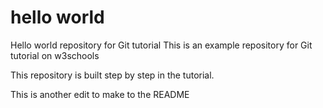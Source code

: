 # hello world

Hello world repository for Git tutorial
This is an example repository for Git tutorial on w3schools

This repository is built step by step in the tutorial.

This is another edit to make to the README
